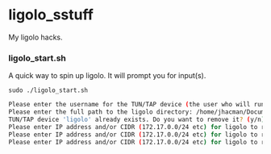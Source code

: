 # ligolo_sstuff
My ligolo hacks.

### ligolo_start.sh
A quick way to spin up ligolo.
It will prompt you for input(s).

`sudo ./ligolo_start.sh`

``` sh
Please enter the username for the TUN/TAP device (the user who will run the proxy): jhacman  #your kali username
Please enter the full path to the ligolo directory: /home/jhacman/Documents/tools/ligolo  #full path to the ligolo FOLDER
TUN/TAP device 'ligolo' already exists. Do you want to remove it? (y/n): y  #kill any existing tuntap
Please enter IP address and/or CIDR (172.17.0.0/24 etc) for ligolo to route for you (or type 'done' to finish): 172.17.0.0/24 #add ip ranges to tunnel
Please enter IP address and/or CIDR (172.17.0.0/24 etc) for ligolo to route for you (or type 'done' to finish): 172.18.0.0/24
Please enter IP address and/or CIDR (172.17.0.0/24 etc) for ligolo to route for you (or type 'done' to finish): done #finished adding, so run
```

